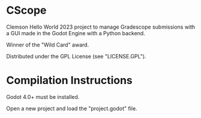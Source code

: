 # CScope
Clemson Hello World 2023 project to manage Gradescope submissions with a GUI made in the Godot Engine with a Python backend. 

Winner of the "Wild Card" award.

Distributed under the GPL License (see "LICENSE.GPL").

# Compilation Instructions

Godot 4.0+ must be installed.

Open a new project and load the "project.godot" file.
